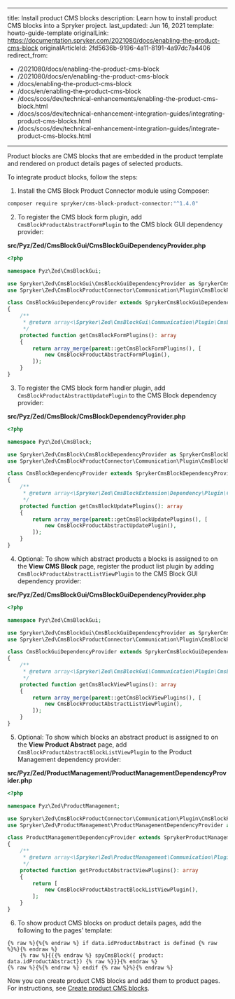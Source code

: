  
---
title: Install product CMS blocks
description: Learn how to install product CMS blocks into a Spryker project.
last_updated: Jun 16, 2021
template: howto-guide-template
originalLink: https://documentation.spryker.com/2021080/docs/enabling-the-product-cms-block
originalArticleId: 2fd5636b-9196-4a11-8191-4a97dc7a4406
redirect_from:
  - /2021080/docs/enabling-the-product-cms-block
  - /2021080/docs/en/enabling-the-product-cms-block
  - /docs/enabling-the-product-cms-block
  - /docs/en/enabling-the-product-cms-block
  - /docs/scos/dev/technical-enhancements/enabling-the-product-cms-block.html
  - /docs/scos/dev/technical-enhancement-integration-guides/integrating-product-cms-blocks.html
  - /docs/scos/dev/technical-enhancement-integration-guides/integrate-product-cms-blocks.html
---

Product blocks are CMS blocks that are embedded in the product template and rendered on product details pages of selected products.

To integrate product blocks, follow the steps:

1. Install the CMS Block Product Connector module using Composer: 

```bash
composer require spryker/cms-block-product-connector:"^1.4.0"
```

2. To register the CMS block form plugin, add `CmsBlockProductAbstractFormPlugin` to the CMS block GUI dependency provider:

**src/Pyz/Zed/CmsBlockGui/CmsBlockGuiDependencyProvider.php**

```php
<?php

namespace Pyz\Zed\CmsBlockGui;

use Spryker\Zed\CmsBlockGui\CmsBlockGuiDependencyProvider as SprykerCmsBlockGuiDependencyProvider;
use Spryker\Zed\CmsBlockProductConnector\Communication\Plugin\CmsBlockProductAbstractFormPlugin;

class CmsBlockGuiDependencyProvider extends SprykerCmsBlockGuiDependencyProvider
{
    /**
     * @return array<\Spryker\Zed\CmsBlockGui\Communication\Plugin\CmsBlockFormPluginInterface>
     */
    protected function getCmsBlockFormPlugins(): array
    {
        return array_merge(parent::getCmsBlockFormPlugins(), [
            new CmsBlockProductAbstractFormPlugin(),
        ]);
    }
}
```

3. To register the CMS block form handler plugin, add `CmsBlockProductAbstractUpdatePlugin` to the CMS Block dependency provider:

**src/Pyz/Zed/CmsBlock/CmsBlockDependencyProvider.php**

```php
<?php

namespace Pyz\Zed\CmsBlock;

use Spryker\Zed\CmsBlock\CmsBlockDependencyProvider as SprykerCmsBlockDependencyProvider;
use Spryker\Zed\CmsBlockProductConnector\Communication\Plugin\CmsBlockProductAbstractUpdatePlugin;

class CmsBlockDependencyProvider extends SprykerCmsBlockDependencyProvider
{
    /**
     * @return array<\Spryker\Zed\CmsBlockExtension\Dependency\Plugin\CmsBlockUpdatePluginInterface>
     */
    protected function getCmsBlockUpdatePlugins(): array
    {
        return array_merge(parent::getCmsBlockUpdatePlugins(), [
            new CmsBlockProductAbstractUpdatePlugin(),
        ]);
    }
}
```

4. Optional: To show which abstract products a blocks is assigned to on the **View CMS Block** page, register the product list plugin by adding `CmsBlockProductAbstractListViewPlugin` to the CMS Block GUI dependency provider:

**src/Pyz/Zed/CmsBlockGui/CmsBlockGuiDependencyProvider.php**

```php
<?php

namespace Pyz\Zed\CmsBlockGui;

use Spryker\Zed\CmsBlockGui\CmsBlockGuiDependencyProvider as SprykerCmsBlockGuiDependencyProvider;
use Spryker\Zed\CmsBlockProductConnector\Communication\Plugin\CmsBlockProductAbstractListViewPlugin;

class CmsBlockGuiDependencyProvider extends SprykerCmsBlockGuiDependencyProvider
{
    /**
     * @return array<\Spryker\Zed\CmsBlockGui\Communication\Plugin\CmsBlockViewPluginInterface>
     */
    protected function getCmsBlockViewPlugins(): array
    {
        return array_merge(parent::getCmsBlockViewPlugins(), [
            new CmsBlockProductAbstractListViewPlugin(),
        ]);
    }
}

```

5. Optional: To show which blocks an abstract product is assigned to on the **View Product Abstract** page, add `CmsBlockProductAbstractBlockListViewPlugin` to the Product Management dependency provider:

**src/Pyz/Zed/ProductManagement/ProductManagementDependencyProvider.php**

```php
<?php

namespace Pyz\Zed\ProductManagement;

use Spryker\Zed\CmsBlockProductConnector\Communication\Plugin\CmsBlockProductAbstractBlockListViewPlugin;
use Spryker\Zed\ProductManagement\ProductManagementDependencyProvider as SprykerProductManagementDependencyProvider;

class ProductManagementDependencyProvider extends SprykerProductManagementDependencyProvider
{
    /**
     * @return array<\Spryker\Zed\ProductManagement\Communication\Plugin\ProductAbstractViewPluginInterface>
     */
    protected function getProductAbstractViewPlugins(): array
    {
        return [
            new CmsBlockProductAbstractBlockListViewPlugin(),
        ];
    }
}

```

6. To show product CMS blocks on product details pages, add the following to the pages' template:

```twig
{% raw %}{%{% endraw %} if data.idProductAbstract is defined {% raw %}%}{% endraw %}
	{% raw %}{{{% endraw %} spyCmsBlock({ product: data.idProductAbstract}) {% raw %}}}{% endraw %}
{% raw %}{%{% endraw %} endif {% raw %}%}{% endraw %}
```

Now you can create product CMS blocks and add them to product pages. For instructions, see [Create product CMS blocks](/docs/pbc/all/content-management-system/{{page.version}}/base-shop/manage-in-the-back-office/blocks/create-product-cms-blocks.html).
